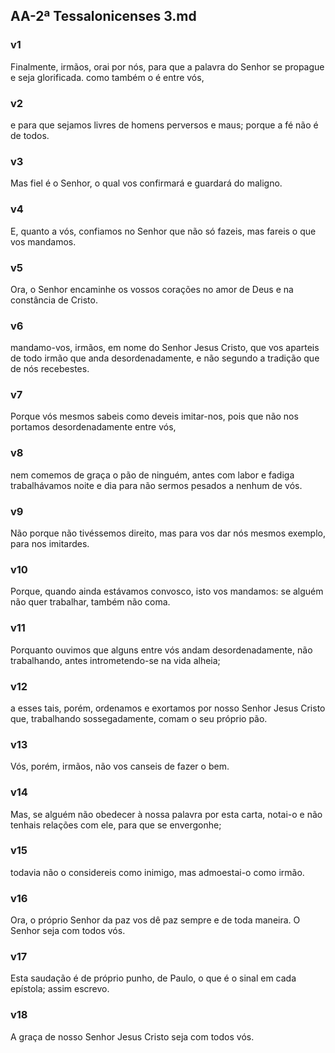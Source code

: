 ## AA-2ª Tessalonicenses 3.md
### v1
 Finalmente, irmãos, orai por nós, para que a palavra do Senhor se propague e seja glorificada. como também o é entre vós,
### v2
 e para que sejamos livres de homens perversos e maus; porque a fé não é de todos.
### v3
 Mas fiel é o Senhor, o qual vos confirmará e guardará do maligno.
### v4
 E, quanto a vós, confiamos no Senhor que não só fazeis, mas fareis o que vos mandamos.
### v5
 Ora, o Senhor encaminhe os vossos corações no amor de Deus e na constância de Cristo.
### v6
 mandamo-vos, irmãos, em nome do Senhor Jesus Cristo, que vos aparteis de todo irmão que anda desordenadamente, e não segundo a tradição que de nós recebestes.
### v7
 Porque vós mesmos sabeis como deveis imitar-nos, pois que não nos portamos desordenadamente entre vós,
### v8
 nem comemos de graça o pão de ninguém, antes com labor e fadiga trabalhávamos noite e dia para não sermos pesados a nenhum de vós.
### v9
 Não porque não tivéssemos direito, mas para vos dar nós mesmos exemplo, para nos imitardes.
### v10
 Porque, quando ainda estávamos convosco, isto vos mandamos: se alguém não quer trabalhar, também não coma.
### v11
 Porquanto ouvimos que alguns entre vós andam desordenadamente, não trabalhando, antes intrometendo-se na vida alheia;
### v12
 a esses tais, porém, ordenamos e exortamos por nosso Senhor Jesus Cristo que, trabalhando sossegadamente, comam o seu próprio pão.
### v13
 Vós, porém, irmãos, não vos canseis de fazer o bem.
### v14
 Mas, se alguém não obedecer à nossa palavra por esta carta, notai-o e não tenhais relações com ele, para que se envergonhe;
### v15
 todavia não o considereis como inimigo, mas admoestai-o como irmão.
### v16
 Ora, o próprio Senhor da paz vos dê paz sempre e de toda maneira. O Senhor seja com todos vós.
### v17
 Esta saudação é de próprio punho, de Paulo, o que é o sinal em cada epístola; assim escrevo.
### v18
 A graça de nosso Senhor Jesus Cristo seja com todos vós.
